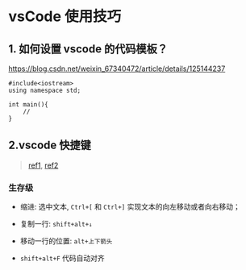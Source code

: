 # vsCode 使用技巧

## 1. 如何设置 vscode 的代码模板？

https://blog.csdn.net/weixin_67340472/article/details/125144237

```2022.7.29
#include<iostream>
using namespace std;

int main(){
	//
}
```


## 2.vscode 快捷键

> [ref1](https://blog.csdn.net/jiahao1186/article/details/121996966), [ref2](https://blog.csdn.net/xiao___tao/article/details/109741905)


### 生存级

- 缩进: 选中文本, `Ctrl+[` 和 `Ctrl+]` 实现文本的向左移动或者向右移动；
- 复制一行: `shift+alt+↓`
- 移动一行的位置: `alt+上下箭头`


- `shift+alt+F` 代码自动对齐



